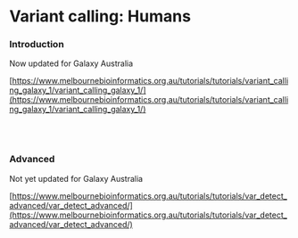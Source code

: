 
# Variant calling: Humans

### Introduction

<ss>Now updated for Galaxy Australia</ss>

[https://www.melbournebioinformatics.org.au/tutorials/tutorials/variant_calling_galaxy_1/variant_calling_galaxy_1/](https://www.melbournebioinformatics.org.au/tutorials/tutorials/variant_calling_galaxy_1/variant_calling_galaxy_1/)

<br>
<br>



### Advanced

<ss>Not yet updated for Galaxy Australia</ss>

[https://www.melbournebioinformatics.org.au/tutorials/tutorials/var_detect_advanced/var_detect_advanced/](https://www.melbournebioinformatics.org.au/tutorials/tutorials/var_detect_advanced/var_detect_advanced/)
